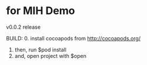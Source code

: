 for MIH Demo
======
v0.0.2 release


BUILD:
0. install cocoapods from http://cocoapods.org/
1. then, run $pod install 
2. and, open project with $open 
